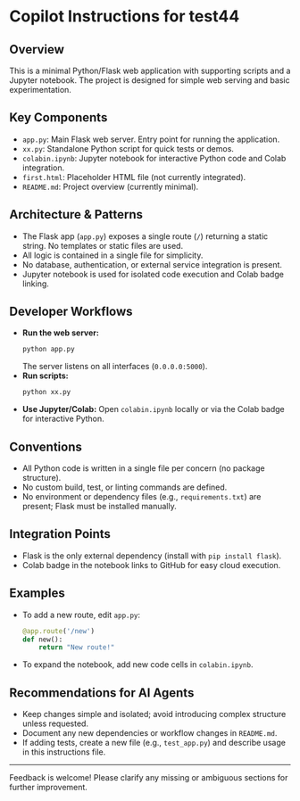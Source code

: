 # Copilot Instructions for test44

## Overview
This is a minimal Python/Flask web application with supporting scripts and a Jupyter notebook. The project is designed for simple web serving and basic experimentation.

## Key Components
- `app.py`: Main Flask web server. Entry point for running the application.
- `xx.py`: Standalone Python script for quick tests or demos.
- `colabin.ipynb`: Jupyter notebook for interactive Python code and Colab integration.
- `first.html`: Placeholder HTML file (not currently integrated).
- `README.md`: Project overview (currently minimal).

## Architecture & Patterns
- The Flask app (`app.py`) exposes a single route (`/`) returning a static string. No templates or static files are used.
- All logic is contained in a single file for simplicity.
- No database, authentication, or external service integration is present.
- Jupyter notebook is used for isolated code execution and Colab badge linking.

## Developer Workflows
- **Run the web server:**
  ```bash
  python app.py
  ```
  The server listens on all interfaces (`0.0.0.0:5000`).
- **Run scripts:**
  ```bash
  python xx.py
  ```
- **Use Jupyter/Colab:**
  Open `colabin.ipynb` locally or via the Colab badge for interactive Python.

## Conventions
- All Python code is written in a single file per concern (no package structure).
- No custom build, test, or linting commands are defined.
- No environment or dependency files (e.g., `requirements.txt`) are present; Flask must be installed manually.

## Integration Points
- Flask is the only external dependency (install with `pip install flask`).
- Colab badge in the notebook links to GitHub for easy cloud execution.

## Examples
- To add a new route, edit `app.py`:
  ```python
  @app.route('/new')
  def new():
      return "New route!"
  ```
- To expand the notebook, add new code cells in `colabin.ipynb`.

## Recommendations for AI Agents
- Keep changes simple and isolated; avoid introducing complex structure unless requested.
- Document any new dependencies or workflow changes in `README.md`.
- If adding tests, create a new file (e.g., `test_app.py`) and describe usage in this instructions file.

---
Feedback is welcome! Please clarify any missing or ambiguous sections for further improvement.
